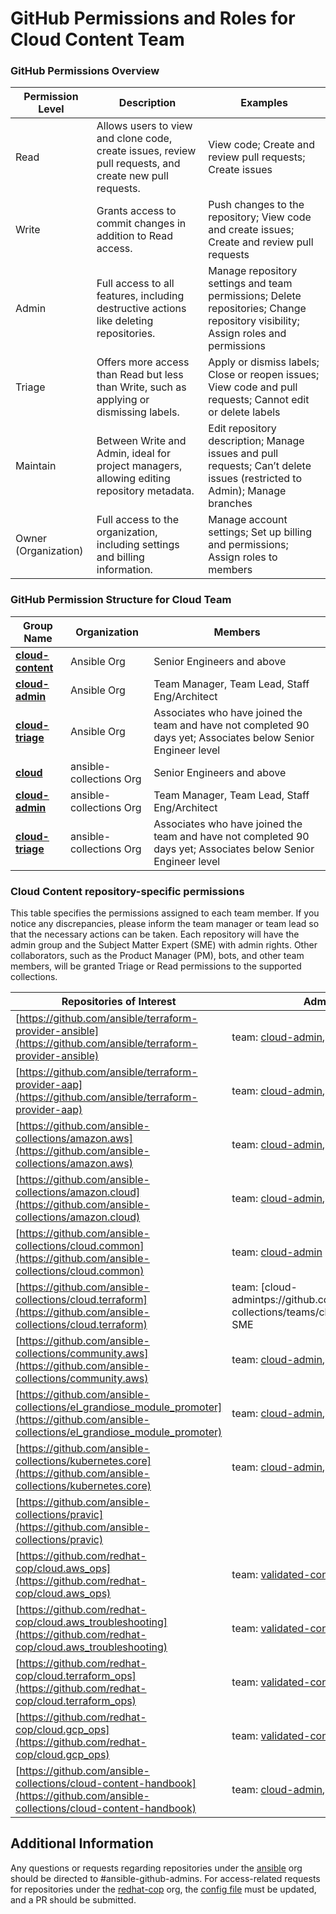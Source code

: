 

# GitHub Permissions and Roles for Cloud Content Team

### GitHub Permissions Overview

  
| Permission Level     | Description                                                                                             | Examples                                                                                                                         |
| -------------------- | ------------------------------------------------------------------------------------------------------- | -------------------------------------------------------------------------------------------------------------------------------- |
| Read                 | Allows users to view and clone code, create issues, review pull requests, and create new pull requests. | View code; Create and review pull requests; Create issues                                                                        |
| Write                | Grants access to commit changes in addition to Read access.                                             | Push changes to the repository; View code and create issues; Create and review pull requests                                     |
| Admin                | Full access to all features, including destructive actions like deleting repositories.                  | Manage repository settings and team permissions; Delete repositories; Change repository visibility; Assign roles and permissions |
| Triage               | Offers more access than Read but less than Write, such as applying or dismissing labels.                | Apply or dismiss labels; Close or reopen issues; View code and pull requests; Cannot edit or delete labels                       |
| Maintain             | Between Write and Admin, ideal for project managers, allowing editing repository metadata.              | Edit repository description; Manage issues and pull requests; Can’t delete issues (restricted to Admin); Manage branches         |
| Owner (Organization) | Full access to the organization, including settings and billing information.                            | Manage account settings; Set up billing and permissions; Assign roles to members                                                 |

### GitHub Permission Structure for Cloud Team

| Group Name                                                                         | Organization            | Members                                                                                                        |
| ---------------------------------------------------------------------------------- | ----------------------- | -------------------------------------------------------------------------------------------------------------- |
| [**cloud-content**](https://github.com/orgs/ansible/teams/cloud-content)           | Ansible Org             | Senior Engineers and above                                                                                     |
| [**cloud-admin**](https://github.com/orgs/ansible/teams/cloud-admin)               | Ansible Org             | Team Manager, Team Lead, Staff Eng/Architect                                                                   |
| [**cloud-triage**](https://github.com/orgs/ansible/teams/cloud_triage)             | Ansible Org             | Associates who have joined the team and have not completed 90 days yet; Associates below Senior Engineer level |
| [**cloud**](https://github.com/orgs/ansible-collections/teams/cloud)               | ansible-collections Org | Senior Engineers and above                                                                                     |
| [**cloud-admin**](https://github.com/orgs/ansible-collections/teams/cloud-admin)   | ansible-collections Org | Team Manager, Team Lead, Staff Eng/Architect                                                                   |
| [**cloud-triage**](https://github.com/orgs/ansible-collections/teams/cloud_triage) | ansible-collections Org | Associates who have joined the team and have not completed 90 days yet; Associates below Senior Engineer level |

### Cloud Content repository-specific permissions 

This table specifies the permissions assigned to each team member. If you notice any discrepancies, please inform the team manager or team lead so that the necessary actions can be taken. Each repository will have the admin group and the Subject Matter Expert (SME) with admin rights. Other collaborators, such as the Product Manager (PM), bots, and other team members, will be granted Triage or Read permissions to the supported collections.
  
| Repositories of Interest                                                                                                                   | Admin                                                                                                   | Maintain                                                                   | Write                                                                                                                   | Triage                                                                                                                        |
| ------------------------------------------------------------------------------------------------------------------------------------------ | ------------------------------------------------------------------------------------------------------- | -------------------------------------------------------------------------- | ----------------------------------------------------------------------------------------------------------------------- | ----------------------------------------------------------------------------------------------------------------------------- |
| [https://github.com/ansible/terraform-provider-ansible](https://github.com/ansible/terraform-provider-ansible)                             | team: [cloud-admin](https://github.com/orgs/ansible/teams/cloud-admin), SME                         | team: [cloud-content](https://github.com/orgs/ansible/teams/cloud-content) |                                                                                                                         | team: [**cloud-triage**](https://github.com/orgs/ansible/teams/cloud_triage), PM                                              |
| [https://github.com/ansible/terraform-provider-aap](https://github.com/ansible/terraform-provider-aap)                                     | team: [cloud-admin](https://github.com/orgs/ansible/teams/cloud-admin), SME                         | team:[cloud-content](https://github.com/orgs/ansible/teams/cloud-content)  |                                                                                                                         | team: [**cloud-triage**](https://github.com/orgs/ansible/teams/cloud_triage)                                                  |
| [https://github.com/ansible-collections/amazon.aws](https://github.com/ansible-collections/amazon.aws)                                     | team: [cloud-admin](https://github.com/orgs/ansible-collections/teams/cloud-admin), SME             | <br>team:[cloud](https://github.com/orgs/ansible-collections/teams/cloud)  |                                                                                                                         | team: [cloud_triage](https://github.com/orgs/ansible-collections/teams/cloud_triage)                                          |
| [https://github.com/ansible-collections/amazon.cloud](https://github.com/ansible-collections/amazon.cloud)                                 | team: [cloud-admin](https://github.com/orgs/ansible-collections/teams/cloud-admin), SME             | team:[cloud](https://github.com/orgs/ansible-collections/teams/cloud)      |                                                                                                                         | team: [cloud_triage](https://github.com/orgs/ansible-collections/teams/cloud_triage), [Ansibot](https://github.com/ansibuddy) |
| [https://github.com/ansible-collections/cloud.common](https://github.com/ansible-collections/cloud.common)                                 | team: [cloud-admin](https://github.com/orgs/ansible-collections/teams/cloud-admin)<br>              | team:[cloud](https://github.com/orgs/ansible-collections/teams/cloud)      |                                                                                                                         | team: [cloud_triage](https://github.com/orgs/ansible-collections/teams/cloud_triage)                                          |
| [https://github.com/ansible-collections/cloud.terraform](https://github.com/ansible-collections/cloud.terraform)                           | team: [cloud-admintps://github.com/orgs/ansible-collections/teams/cloud-admin), SME             | team:[cloud](https://github.com/orgs/ansible-collections/teams/cloud)      |                                                                                                                         | team: [cloud_triage](https://github.com/orgs/ansible-collections/teams/cloud_triage)                                          |
| [https://github.com/ansible-collections/community.aws](https://github.com/ansible-collections/community.aws)                               | team: [cloud-admin](https://github.com/orgs/ansible-collections/teams/cloud-admin), SME             | Community member                                                           | team:community.aws and [cloud_triage](https://github.com/orgs/ansible-collections/teams/cloud_triage), Community member |                                                                                                                               |
| [https://github.com/ansible-collections/el_grandiose_module_promoter](https://github.com/ansible-collections/el_grandiose_module_promoter) | team: [cloud-admin](https://github.com/orgs/ansible-collections/teams/cloud-admin), SME             | team:[cloud](https://github.com/orgs/ansible-collections/teams/cloud)      |                                                                                                                         |                                                                                                                               |
| [https://github.com/ansible-collections/kubernetes.core](https://github.com/ansible-collections/kubernetes.core)                           | team: [cloud-admin](https://github.com/orgs/ansible-collections/teams/cloud-admin), SME             | team:[cloud](https://github.com/orgs/ansible-collections/teams/cloud)      |                                                                                                                         | team: [cloud_triage](https://github.com/orgs/ansible-collections/teams/cloud_triage), other collaborators                     |
| [https://github.com/ansible-collections/pravic](https://github.com/ansible-collections/pravic)                                             |                                                                                                         | team:[cloud](https://github.com/orgs/ansible-collections/teams/cloud)      |                                                                                                                         |                                                                                                                               |
| [https://github.com/redhat-cop/cloud.aws_ops](https://github.com/redhat-cop/cloud.aws_ops)                                                 | team: [validated-content-curators](https://github.com/orgs/redhat-cop/teams/validated-content-curators) |                                                                            |                                                                                                                         |                                                                                                                               |
| [https://github.com/redhat-cop/cloud.aws_troubleshooting](https://github.com/redhat-cop/cloud.aws_troubleshooting)                         | team: [validated-content-curators](https://github.com/orgs/redhat-cop/teams/validated-content-curators) |                                                                            |                                                                                                                         |                                                                                                                               |
| [https://github.com/redhat-cop/cloud.terraform_ops](https://github.com/redhat-cop/cloud.terraform_ops)                                     | team: [validated-content-curators](https://github.com/orgs/redhat-cop/teams/validated-content-curators) |                                                                            |                                                                                                                         |                                                                                                                               |
| [https://github.com/redhat-cop/cloud.gcp_ops](https://github.com/redhat-cop/cloud.gcp_ops)                                                 | team: [validated-content-curators](https://github.com/orgs/redhat-cop/teams/validated-content-curators) |                                                                            |                                                                                                                         |                                                                                                                               |
| [https://github.com/ansible-collections/cloud-content-handbook](https://github.com/ansible-collections/cloud-content-handbook)             | team: [cloud-admin](https://github.com/orgs/ansible-collections/teams/cloud-admin), SME             | team: [cloud](https://github.com/orgs/ansible-collections/teams/cloud)     | team:  [cloud_triage](https://github.com/orgs/ansible-collections/teams/cloud_triage)                                   |                                                                                                                               |


## Additional Information

Any questions or requests regarding repositories under the [ansible](https://github.com/ansible) org should be directed to #ansible-github-admins. For access-related requests for repositories under the [redhat-cop](https://github.com/redhat-cop) org, the [config file](https://github.com/redhat-cop/org/blob/main/config.yaml) must be updated, and a PR should be submitted.


